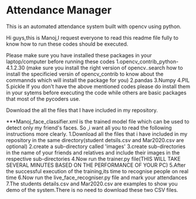 # Attendance Manager
This is an automated attendance system built with opencv using python.

Hi guys,this is Manoj,I request everyone to read this readme file fully to know how to run these codes should be executed.

Please make sure you have installed these packages in your laptop/computer before running these codes
  1.opencv_contrib_python-4.1.2.30 (make sure you install the right version of opencv..search how to install the specificied versin of opencv_contrib to know about the commannds which will install the package for you)
  2.pandas
  3.Numpy
  4.PIL
  5.pickle
If you don't have the above mentioned codes please do install them in your sytems before executing the code while others are basic
packages that most of the pycoders use.

Download the all the files that I have included in my repository.

***Manoj_face_classifier.xml is the trained model file which can be used to detect only my friend's faces.
So ,i want all you to read the following instructions more clearly.
  1.Download all the files that i have included in my repository in the same directory(student detsils.csv and Mar2020.csv are optional)
  2.create a sub-directory called 'images'
  3.create sub-directories in the name of your friends and relatives and include their images in the respective sub-directories
  4.Now run the trainer.py file(THIS WILL TAKE SEVERAL MINUTES BASED ON THE PERFORMANCE OF YOUR PC)
  5.After the successful execution of the training,its time to recognise people on real time
  6.Now run the live_face_recogniser.py file and mark your attendances
  7.The students details.csv and Mar2020.csv are examples to show you demo of the system.There is no need to download these two CSV files.
   
